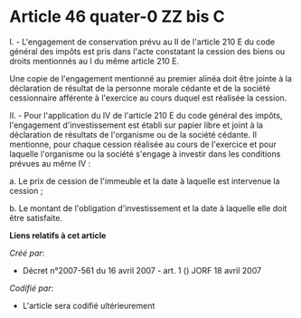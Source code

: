 # Article 46 quater-0 ZZ bis C

I. - L'engagement de conservation prévu au II de l'article 210 E du code général des impôts est pris dans l'acte constatant
la cession des biens ou droits mentionnés au I du même article 210 E.

Une copie de l'engagement mentionné au premier alinéa doit être jointe à la déclaration de résultat de la personne morale
cédante et de la société cessionnaire afférente à l'exercice au cours duquel est réalisée la cession.

II. - Pour l'application du IV de l'article 210 E du code général des impôts, l'engagement d'investissement est établi sur
papier libre et joint à la déclaration de résultats de l'organisme ou de la société cédante. Il mentionne, pour chaque
cession réalisée au cours de l'exercice et pour laquelle l'organisme ou la société s'engage à investir dans les conditions
prévues au même IV :

a. Le prix de cession de l'immeuble et la date à laquelle est intervenue la cession ;

b. Le montant de l'obligation d'investissement et la date à laquelle elle doit être satisfaite.

**Liens relatifs à cet article**

_Créé par_:

  - Décret n°2007-561 du 16 avril 2007 - art. 1 () JORF 18 avril 2007

_Codifié par_:

  - L'article sera codifié ultérieurement
